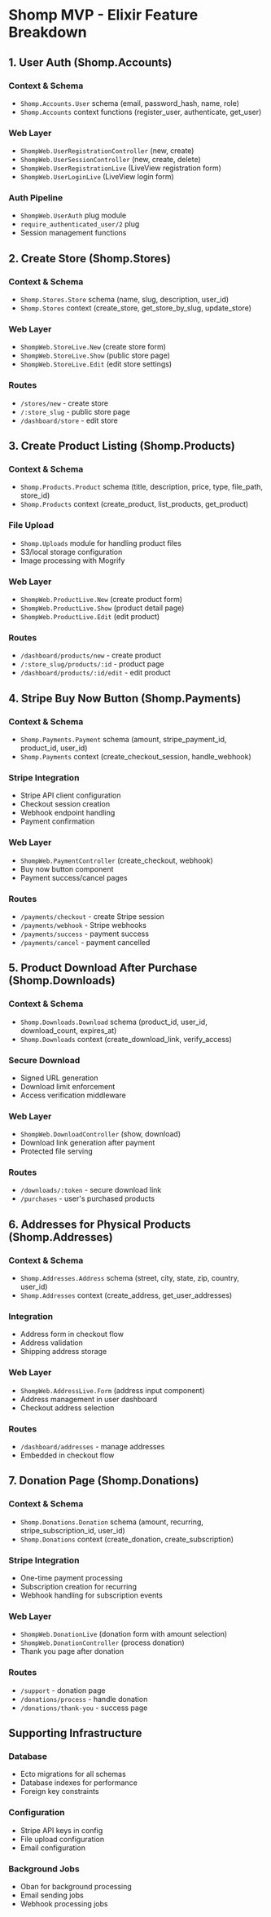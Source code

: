 # Shomp MVP - Elixir Feature Breakdown

## 1. User Auth (Shomp.Accounts)
### Context & Schema
- `Shomp.Accounts.User` schema (email, password_hash, name, role)
- `Shomp.Accounts` context functions (register_user, authenticate, get_user)

### Web Layer
- `ShompWeb.UserRegistrationController` (new, create)
- `ShompWeb.UserSessionController` (new, create, delete)
- `ShompWeb.UserRegistrationLive` (LiveView registration form)
- `ShompWeb.UserLoginLive` (LiveView login form)

### Auth Pipeline
- `ShompWeb.UserAuth` plug module
- `require_authenticated_user/2` plug
- Session management functions

## 2. Create Store (Shomp.Stores)
### Context & Schema
- `Shomp.Stores.Store` schema (name, slug, description, user_id)
- `Shomp.Stores` context (create_store, get_store_by_slug, update_store)

### Web Layer
- `ShompWeb.StoreLive.New` (create store form)
- `ShompWeb.StoreLive.Show` (public store page)
- `ShompWeb.StoreLive.Edit` (edit store settings)

### Routes
- `/stores/new` - create store
- `/:store_slug` - public store page
- `/dashboard/store` - edit store

## 3. Create Product Listing (Shomp.Products)
### Context & Schema
- `Shomp.Products.Product` schema (title, description, price, type, file_path, store_id)
- `Shomp.Products` context (create_product, list_products, get_product)

### File Upload
- `Shomp.Uploads` module for handling product files
- S3/local storage configuration
- Image processing with Mogrify

### Web Layer
- `ShompWeb.ProductLive.New` (create product form)
- `ShompWeb.ProductLive.Show` (product detail page)
- `ShompWeb.ProductLive.Edit` (edit product)

### Routes
- `/dashboard/products/new` - create product
- `/:store_slug/products/:id` - product page
- `/dashboard/products/:id/edit` - edit product

## 4. Stripe Buy Now Button (Shomp.Payments)
### Context & Schema
- `Shomp.Payments.Payment` schema (amount, stripe_payment_id, product_id, user_id)
- `Shomp.Payments` context (create_checkout_session, handle_webhook)

### Stripe Integration
- Stripe API client configuration
- Checkout session creation
- Webhook endpoint handling
- Payment confirmation

### Web Layer
- `ShompWeb.PaymentController` (create_checkout, webhook)
- Buy now button component
- Payment success/cancel pages

### Routes
- `/payments/checkout` - create Stripe session
- `/payments/webhook` - Stripe webhooks
- `/payments/success` - payment success
- `/payments/cancel` - payment cancelled

## 5. Product Download After Purchase (Shomp.Downloads)
### Context & Schema
- `Shomp.Downloads.Download` schema (product_id, user_id, download_count, expires_at)
- `Shomp.Downloads` context (create_download_link, verify_access)

### Secure Download
- Signed URL generation
- Download limit enforcement
- Access verification middleware

### Web Layer
- `ShompWeb.DownloadController` (show, download)
- Download link generation after payment
- Protected file serving

### Routes
- `/downloads/:token` - secure download link
- `/purchases` - user's purchased products

## 6. Addresses for Physical Products (Shomp.Addresses)
### Context & Schema
- `Shomp.Addresses.Address` schema (street, city, state, zip, country, user_id)
- `Shomp.Addresses` context (create_address, get_user_addresses)

### Integration
- Address form in checkout flow
- Address validation
- Shipping address storage

### Web Layer
- `ShompWeb.AddressLive.Form` (address input component)
- Address management in user dashboard
- Checkout address selection

### Routes
- `/dashboard/addresses` - manage addresses
- Embedded in checkout flow

## 7. Donation Page (Shomp.Donations)
### Context & Schema
- `Shomp.Donations.Donation` schema (amount, recurring, stripe_subscription_id, user_id)
- `Shomp.Donations` context (create_donation, create_subscription)

### Stripe Integration
- One-time payment processing
- Subscription creation for recurring
- Webhook handling for subscription events

### Web Layer
- `ShompWeb.DonationLive` (donation form with amount selection)
- `ShompWeb.DonationController` (process donation)
- Thank you page after donation

### Routes
- `/support` - donation page
- `/donations/process` - handle donation
- `/donations/thank-you` - success page

## Supporting Infrastructure
### Database
- Ecto migrations for all schemas
- Database indexes for performance
- Foreign key constraints

### Configuration
- Stripe API keys in config
- File upload configuration
- Email configuration

### Background Jobs
- Oban for background processing
- Email sending jobs
- Webhook processing jobs